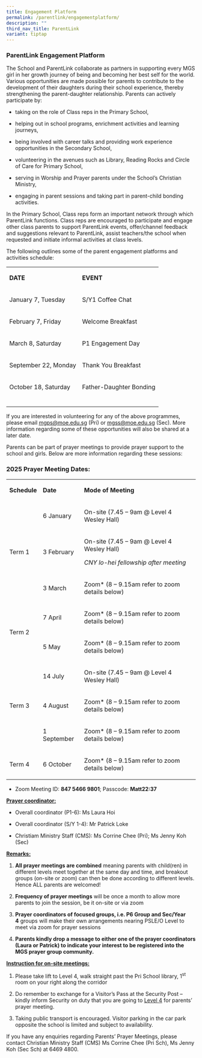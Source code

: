 ```yaml
---
title: Engagement Platform
permalink: /parentlink/engagementplatform/
description: ""
third_nav_title: ParentLink
variant: tiptap
---
```

<h3><strong>ParentLink Engagement Platform</strong></h3>
<p></p>
<p>The School and ParentLink collaborate as partners in supporting every
MGS girl in her growth journey of being and becoming her best self for
the world. Various opportunities are made possible for parents to contribute
to the development of their daughters during their school experience, thereby
strengthening the parent-daughter relationship. Parents can actively participate
by:&nbsp;</p>
<ul>
<li>
<p>taking on the role of Class reps in the Primary School,&nbsp;</p>
</li>
<li>
<p>helping out in school programs, enrichment activities and learning journeys,&nbsp;</p>
</li>
<li>
<p>being involved with career talks and providing work experience opportunities
in the Secondary School,&nbsp;</p>
</li>
<li>
<p>volunteering in the avenues such as Library, Reading Rocks and Circle
of Care for Primary School,</p>
</li>
<li>
<p>serving in Worship and Prayer parents under the School’s Christian Ministry,</p>
</li>
<li>
<p>engaging in parent sessions and taking part in parent-child bonding activities.</p>
</li>
</ul>
<p>In the Primary School, Class reps form an important network through which
ParentLink functions. Class reps are encouraged to participate and engage
other class parents to support ParentLink events, offer/channel feedback
and suggestions relevant to ParentLink, assist teachers/the school when
requested and initiate informal activities at class levels.</p>
<p>The following outlines some of the parent engagement platforms and activities
schedule:
<br>
</p>
<table style="minWidth: 50px">
<colgroup>
<col>
<col>
</colgroup>
<tbody>
<tr>
<td rowspan="1" colspan="1">
<p><strong>DATE</strong>
</p>
</td>
<td rowspan="1" colspan="1">
<p><strong>EVENT</strong>
</p>
</td>
</tr>
<tr>
<td rowspan="1" colspan="1">
<p>January 7, Tuesday</p>
</td>
<td rowspan="1" colspan="1">
<p>S/Y1 Coffee Chat</p>
</td>
</tr>
<tr>
<td rowspan="1" colspan="1">
<p>February 7, Friday</p>
</td>
<td rowspan="1" colspan="1">
<p>Welcome Breakfast</p>
</td>
</tr>
<tr>
<td rowspan="1" colspan="1">
<p>March 8, Saturday</p>
</td>
<td rowspan="1" colspan="1">
<p>P1 Engagement Day</p>
</td>
</tr>
<tr>
<td rowspan="1" colspan="1">
<p>September 22, Monday</p>
</td>
<td rowspan="1" colspan="1">
<p>Thank You Breakfast</p>
</td>
</tr>
<tr>
<td rowspan="1" colspan="1">
<p>October 18, Saturday</p>
</td>
<td rowspan="1" colspan="1">
<p>Father-Daughter Bonding</p>
</td>
</tr>
<tr>
<td rowspan="1" colspan="1">
<p></p>
</td>
<td rowspan="1" colspan="1">
<p></p>
</td>
</tr>
</tbody>
</table>
<p></p>
<p>If you are interested in volunteering for any of the above programmes,
please email <a href="mailto:mgps@moe.edu.sg" rel="noopener noreferrer nofollow" target="_blank"><u>mgps@moe.edu.sg</u></a> (Pri)
or <a href="mailto:mgps@moe.edu.sg" rel="noopener noreferrer nofollow" target="_blank"><u>mgss@moe.edu.sg</u></a> (Sec).
More information regarding some of these opportunities will also be shared
at a later date.&nbsp;</p>
<p></p>
<p>Parents can be part of prayer meetings to provide prayer support to the
school and girls. Below are more information regarding these sessions:&nbsp;</p>
<h3>2025 Prayer Meeting Dates:</h3>
<table style="minWidth: 75px">
<colgroup>
<col>
<col>
<col>
</colgroup>
<tbody>
<tr>
<td rowspan="1" colspan="1">
<p><strong>Schedule</strong>
</p>
</td>
<td rowspan="1" colspan="1">
<p><strong>Date</strong>
</p>
</td>
<td rowspan="1" colspan="1">
<p><strong>Mode of Meeting</strong>
</p>
</td>
</tr>
<tr>
<td rowspan="3" colspan="1">
<p>Term 1</p>
</td>
<td rowspan="1" colspan="1">
<p>6 January</p>
</td>
<td rowspan="1" colspan="1">
<p>On-site (7.45 – 9am @ Level 4 Wesley Hall)</p>
</td>
</tr>
<tr>
<td rowspan="1" colspan="1">
<p>3 February</p>
</td>
<td rowspan="1" colspan="1">
<p>On-site (7.45 – 9am @ Level 4 Wesley Hall)</p>
<p><em>CNY lo-hei fellowship after meeting</em>
</p>
</td>
</tr>
<tr>
<td rowspan="1" colspan="1">
<p>3 March</p>
</td>
<td rowspan="1" colspan="1">
<p>Zoom* (8 – 9.15am refer to zoom details below)</p>
</td>
</tr>
<tr>
<td rowspan="2" colspan="1">
<p>Term 2</p>
</td>
<td rowspan="1" colspan="1">
<p>7 April</p>
</td>
<td rowspan="1" colspan="1">
<p>Zoom* (8 – 9.15am refer to zoom details below)</p>
</td>
</tr>
<tr>
<td rowspan="1" colspan="1">
<p>5 May</p>
</td>
<td rowspan="1" colspan="1">
<p>Zoom* (8 – 9.15am refer to zoom details below)</p>
</td>
</tr>
<tr>
<td rowspan="3" colspan="1">
<p>Term 3</p>
</td>
<td rowspan="1" colspan="1">
<p>14 July</p>
</td>
<td rowspan="1" colspan="1">
<p>On-site (7.45 – 9am @ Level 4 Wesley Hall)</p>
</td>
</tr>
<tr>
<td rowspan="1" colspan="1">
<p>4 August</p>
</td>
<td rowspan="1" colspan="1">
<p>Zoom* (8 – 9.15am refer to zoom details below)</p>
</td>
</tr>
<tr>
<td rowspan="1" colspan="1">
<p>1 September</p>
</td>
<td rowspan="1" colspan="1">
<p>Zoom* (8 – 9.15am refer to zoom details below)</p>
</td>
</tr>
<tr>
<td rowspan="1" colspan="1">
<p>Term 4</p>
</td>
<td rowspan="1" colspan="1">
<p>6 October</p>
</td>
<td rowspan="1" colspan="1">
<p>Zoom* (8 – 9.15am refer to zoom details below)</p>
</td>
</tr>
</tbody>
</table>
<ul>
<li>
<p>Zoom Meeting ID: <strong>847 5466 9801</strong>; Passcode: <strong>Matt22:37</strong>
</p>
</li>
</ul>
<p><strong><u>Prayer coordinator:</u></strong>
</p>
<ul>
<li>
<p>Overall coordinator (P1-6): Ms Laura Hoi</p>
</li>
<li>
<p>Overall coordinator (S/Y 1-4): Mr Patrick Loke</p>
</li>
<li>
<p>Christiam Ministry Staff (CMS): Ms Corrine Chee (Pri); Ms Jenny Koh (Sec)</p>
<p></p>
</li>
</ul>
<p><strong><u>Remarks:</u></strong>
</p>
<ol data-tight="true" class="tight">
<li>
<p><strong>All prayer meetings are combined</strong>&nbsp;meaning parents
with child(ren) in different levels meet together at the same day and time,
and breakout groups (on-site or zoom) can then be done according to different
levels. Hence ALL parents are welcomed!</p>
</li>
<li>
<p><strong>Frequency of prayer meetings</strong>&nbsp;will be once a month
to allow more parents to join the session, be it on-site or via zoom</p>
</li>
<li>
<p><strong>Prayer coordinators of focused groups, i.e. P6 Group and Sec/Year 4</strong>&nbsp;groups
will make their own arrangements nearing PSLE/O Level to meet via zoom
for prayer sessions</p>
</li>
<li>
<p><strong>Parents kindly drop a message to either one of the prayer coordinators (Laura or Patrick) to indicate your interest to be registered into the MGS prayer group community.</strong>
</p>
</li>
</ol>
<p><strong><u>Instruction for on-site meetings:</u></strong>
</p>
<ol>
<li>
<p>Please take lift to Level 4, walk straight past the Pri School library,
1<sup>st</sup> room on your right along the corridor</p>
</li>
<li>
<p>Do remember to exchange for a Visitor’s Pass at the Security Post – kindly
inform Security on duty that you are going to <u>Level 4</u> for parents’
prayer meeting.&nbsp;</p>
</li>
<li>
<p>Taking public transport is encouraged. Visitor parking in the car park
opposite the school is limited and subject to availability.</p>
</li>
</ol>
<p>If you have any enquiries regarding Parents’ Prayer Meetings, please contact
Christian Ministry Staff (CMS) Ms Corrine Chee (Pri Sch), Ms Jenny Koh
(Sec Sch) at 6469 4800.</p>
<p>
<br>
</p>